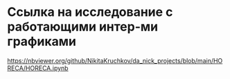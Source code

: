 # Ссылка на исследование с работающими интер-ми графиками
https://nbviewer.org/github/NikitaKruchkov/da_nick_projects/blob/main/HORECA/HORECA.ipynb
